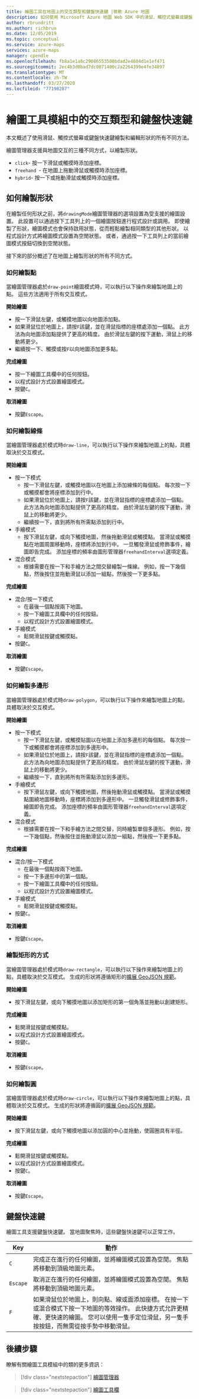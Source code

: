 ```yaml
---
title: 繪圖工具在地圖上的交互類型和鍵盤快速鍵 |微軟 Azure 地圖
description: 如何使用 Microsoft Azure 地圖 Web SDK 中的滑鼠、觸控式螢幕或鍵盤繪製和編輯形狀
author: rbrundritt
ms.author: richbrun
ms.date: 12/05/2019
ms.topic: conceptual
ms.service: azure-maps
services: azure-maps
manager: cpendle
ms.openlocfilehash: fb8a1e1a8c29086553500bdad2e4604d1e1ef471
ms.sourcegitcommit: 2ec4b3d0bad7dc0071400c2a2264399e4fe34897
ms.translationtype: MT
ms.contentlocale: zh-TW
ms.lasthandoff: 03/27/2020
ms.locfileid: "77198287"
---
```

# <a name="interaction-types-and-keyboard-shortcuts-in-the-drawing-tools-module"></a>繪圖工具模組中的交互類型和鍵盤快速鍵

本文概述了使用滑鼠、觸控式螢幕或鍵盤快速鍵繪製和編輯形狀的所有不同方法。

繪圖管理器支援與地圖交互的三種不同方式，以繪製形狀。

* `click`- 按一下滑鼠或觸摸時添加座標。
* `freehand `- 在地圖上拖動滑鼠或觸摸時添加座標。
* `hybrid`- 按一下或拖動滑鼠或觸摸時添加座標。

## <a name="how-to-draw-shapes"></a>如何繪製形狀

 在繪製任何形狀之前，將`drawingMode`繪圖管理器的選項設置為受支援的繪圖設置。 此設置可以通過按下工具列上的一個繪圖按鈕進行程式設計或調用。 即使繪製了形狀，繪圖模式也會保持啟用狀態，從而輕鬆繪製相同類型的其他形狀。 以程式設計方式將繪圖模式設置為空閒狀態。 或者，通過按一下工具列上的當前繪圖模式按鈕切換到空閒狀態。

接下來的部分概述了在地圖上繪製形狀的所有不同方式。

### <a name="how-to-draw-a-point"></a>如何繪製點

當繪圖管理器處於`draw-point`繪圖模式時，可以執行以下操作來繪製地圖上的點。 這些方法適用于所有交互模式。

**開始繪圖**
 - 按一下滑鼠左鍵，或觸摸地圖以向地圖添加點。 
 - 如果滑鼠位於地圖上，請按`F`該鍵，並在滑鼠指標的座標處添加一個點。 此方法為向地圖添加點提供了更高的精度。 由於滑鼠左鍵的按下運動，滑鼠上的移動將更少。
 - 繼續按一下、觸摸或按`F`以向地圖添加更多點。
 
**完成繪圖**
 - 按一下繪圖工具欄中的任何按鈕。 
 - 以程式設計方式設置繪圖模式。 
 - 按鍵`C`。

**取消繪圖**
 - 按鍵`Escape`。

### <a name="how-to-draw-a-line"></a>如何繪製線條

當繪圖管理器處於模式時`draw-line`，可以執行以下操作來繪製地圖上的點，具體取決於交互模式。

**開始繪圖**
 - 按一下模式
   * 按一下滑鼠左鍵，或觸摸地圖以在地圖上添加線條的每個點。 每次按一下或觸摸都會將座標添加到行中。 
   * 如果滑鼠位於地圖上，請按`F`該鍵，並在滑鼠指標的座標處添加一個點。 此方法為向地圖添加點提供了更高的精度。 由於滑鼠左鍵的按下運動，滑鼠上的移動將更少。
   * 繼續按一下，直到將所有所需點添加到行中。
 - 手繪模式
   * 按下滑鼠左鍵，或向下觸摸地圖，然後拖動滑鼠或觸摸點。 當滑鼠或觸摸點在地圖周圍移動時，座標將添加到行中。 一旦觸發滑鼠或修飾事件，繪圖即告完成。 添加座標的頻率由圖形管理器`freehandInterval`選項定義。
 - 混合模式
   * 根據需要在按一下和手繪方法之間交替繪製一條線。 例如，按一下幾個點，然後按住並拖動滑鼠以添加一組點，然後按一下更多點。 

**完成繪圖**
 - 混合/按一下模式
   * 在最後一個點按兩下地圖。 
   * 按一下繪圖工具欄中的任何按鈕。 
   * 以程式設計方式設置繪圖模式。 
 - 手繪模式
   * 鬆開滑鼠按鍵或觸摸點。
 - 按鍵`C`。

**取消繪圖**
 - 按鍵`Escape`。

### <a name="how-to-draw-a-polygon"></a>如何繪製多邊形

當繪圖管理器處於模式時`draw-polygon`，可以執行以下操作來繪製地圖上的點，具體取決於交互模式。

**開始繪圖**
 - 按一下模式
   * 按一下滑鼠左鍵，或觸摸貼圖以在地圖上添加多邊形的每個點。 每次按一下或觸摸都會將座標添加到多邊形中。 
   * 如果滑鼠位於地圖上，請按`F`該鍵，並在滑鼠指標的座標處添加一個點。 此方法為向地圖添加點提供了更高的精度。 由於滑鼠左鍵的按下運動，滑鼠上的移動將更少。
   * 繼續按一下，直到將所有所需點添加到多邊形。
 - 手繪模式
   * 按下滑鼠左鍵，或向下觸摸地圖，然後拖動滑鼠或觸摸點。 當滑鼠或觸摸點圍繞地圖移動時，座標將添加到多邊形中。 一旦觸發滑鼠或修飾事件，繪圖即告完成。 添加座標的頻率由圖形管理器`freehandInterval`選項定義。
 - 混合模式
   * 根據需要在按一下和手繪方法之間交替，同時繪製單個多邊形。 例如，按一下幾個點，然後按住並拖動滑鼠以添加一組點，然後按一下更多點。 

**完成繪圖**
 - 混合/按一下模式
   * 在最後一個點按兩下地圖。 
   * 按一下多邊形中的第一個點。
   * 按一下繪圖工具欄中的任何按鈕。 
   * 以程式設計方式設置繪圖模式。 
 - 手繪模式
   * 鬆開滑鼠按鍵或觸摸點。
 - 按鍵`C`。

**取消繪圖**
 - 按鍵`Escape`。

### <a name="how-to-draw-a-rectangle"></a>繪製矩形的方式

當繪圖管理器處於模式時`draw-rectangle`，可以執行以下操作來繪製地圖上的點，具體取決於交互模式。 生成的形狀將遵循矩形的[擴展 GeoJSON 規範](extend-geojson.md#rectangle)。

**開始繪圖**
 - 按下滑鼠左鍵，或向下觸摸地圖以添加矩形的第一個角落並拖動以創建矩形。 

**完成繪圖**
 - 鬆開滑鼠按鍵或觸摸點。
 - 以程式設計方式設置繪圖模式。 
 - 按鍵`C`。

**取消繪圖**
 - 按鍵`Escape`。

### <a name="how-to-draw-a-circle"></a>如何繪製圓

當繪圖管理器處於模式時`draw-circle`，可以執行以下操作來繪製地圖上的點，具體取決於交互模式。 生成的形狀將遵循圓的[擴展 GeoJSON 規範](extend-geojson.md#circle)。

**開始繪圖**
 - 按下滑鼠左鍵，或向下觸摸地圖以添加圓的中心並拖動，使圓圈具有半徑。 

**完成繪圖**
 - 鬆開滑鼠按鍵或觸摸點。
 - 以程式設計方式設置繪圖模式。 
 - 按鍵`C`。

**取消繪圖**
 - 按鍵`Escape`。

## <a name="keyboard-shortcuts"></a>鍵盤快速鍵

繪圖工具支援鍵盤快速鍵。 當地圖聚焦時，這些鍵盤快速鍵可以正常工作。

| Key      | 動作                            |
|----------|-----------------------------------|
| `C` | 完成正在進行的任何繪圖，並將繪圖模式設置為空閒。 焦點將移動到頂級地圖元素。  |
| `Escape` | 取消正在進行的任何繪圖，並將繪圖模式設置為空閒。 焦點將移動到頂級地圖元素。  |
| `F` | 如果滑鼠位於地圖上，則向點、線或面添加座標。 在按一下或混合模式下按一下地圖的等效操作。 此快捷方式允許更精確、更快速的繪圖。 您可以使用一隻手定位滑鼠，另一隻手按按鈕，而無需從按手勢中移動滑鼠。 |

## <a name="next-steps"></a>後續步驟

瞭解有關繪圖工具模組中的類的更多資訊：

> [!div class="nextstepaction"]
> [繪圖管理器](https://docs.microsoft.com/javascript/api/azure-maps-drawing-tools/atlas.drawing.drawingmanager?view=azure-node-latest)

> [!div class="nextstepaction"]
> [繪圖工具欄](https://docs.microsoft.com/javascript/api/azure-maps-drawing-tools/atlas.control.drawingtoolbar?view=azure-node-latest)
